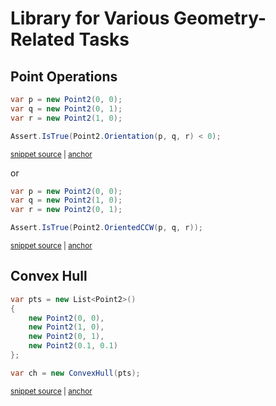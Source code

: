 <!--
GENERATED FILE - DO NOT EDIT
This file was generated by [MarkdownSnippets](https://github.com/SimonCropp/MarkdownSnippets).
Source File: /README.source.md
To change this file edit the source file and then run MarkdownSnippets.
-->

# Library for Various Geometry-Related Tasks

## Point Operations

<!-- snippet: OrientationTest -->
<a id='snippet-orientationtest'></a>
```cs
var p = new Point2(0, 0);
var q = new Point2(0, 1);
var r = new Point2(1, 0);

Assert.IsTrue(Point2.Orientation(p, q, r) < 0);
```
<sup><a href='/GeometricaTests/PointTests.cs#L37-L43' title='Snippet source file'>snippet source</a> | <a href='#snippet-orientationtest' title='Start of snippet'>anchor</a></sup>
<!-- endSnippet -->
or
<!-- snippet: CCWOrientationTest -->
<a id='snippet-ccworientationtest'></a>
```cs
var p = new Point2(0, 0);
var q = new Point2(1, 0);
var r = new Point2(0, 1);

Assert.IsTrue(Point2.OrientedCCW(p, q, r));
```
<sup><a href='/GeometricaTests/PointTests.cs#L49-L55' title='Snippet source file'>snippet source</a> | <a href='#snippet-ccworientationtest' title='Start of snippet'>anchor</a></sup>
<!-- endSnippet -->

## Convex Hull

<!-- snippet: CreateConvexHull -->
<a id='snippet-createconvexhull'></a>
```cs
var pts = new List<Point2>() 
{
    new Point2(0, 0),
    new Point2(1, 0),
    new Point2(0, 1),
    new Point2(0.1, 0.1)
};

var ch = new ConvexHull(pts);
```
<sup><a href='/GeometricaTests/ConvexHullTests.cs#L139-L149' title='Snippet source file'>snippet source</a> | <a href='#snippet-createconvexhull' title='Start of snippet'>anchor</a></sup>
<!-- endSnippet -->
